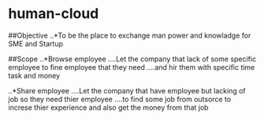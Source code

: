# human-cloud

##Objective
..*To be the place to exchange man power and knowladge for SME and Startup 

##Scope
..*Browse employee
....Let the company that lack of some specific employee to fine employee that they need
....and hir them with specific time task and money
 
..*Share employee
....Let the company that have employee but lacking of job so they need thier employee
....to find some job from outsorce to increse thier experience and also get the money from that job 
